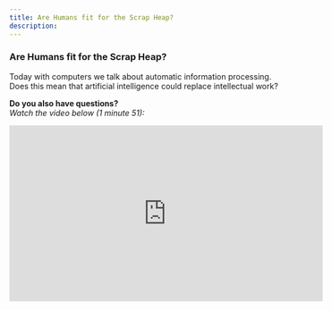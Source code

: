 ```yaml
---
title: Are Humans fit for the Scrap Heap?
description:
---
```


### Are Humans fit for the Scrap Heap?

Today with computers we talk about automatic information processing. Does this mean that artificial intelligence could replace intellectual work?

**Do you also have questions?**  
_Watch the video below (1 minute 51):_

<iframe width="560" height="315" src="https://www.youtube.com/embed/CpS2_IsY2EI?rel=0" title="YouTube video player" frameborder="0" allow="accelerometer; autoplay; clipboard-write; encrypted-media; gyroscope; picture-in-picture" allowfullscreen></iframe>
